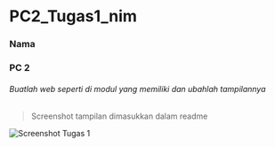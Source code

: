 # PC2_Tugas1_nim
### Nama
### PC 2


###### Buatlah web seperti di modul yang memiliki dan ubahlah tampilannya 
> Screenshot tampilan dimasukkan dalam readme

![Screenshot Tugas 1](https://user-images.githubusercontent.com/74670022/196228594-590e6041-c0d1-4ebc-bd6e-9a72d1526ae4.jpg)
